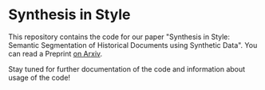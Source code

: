 # Synthesis in Style

This repository contains the code for our paper "Synthesis in Style: Semantic Segmentation of Historical Documents using Synthetic Data".
You can read a Preprint [on Arxiv](TODO).

Stay tuned for further documentation of the code and information about usage of the code!
